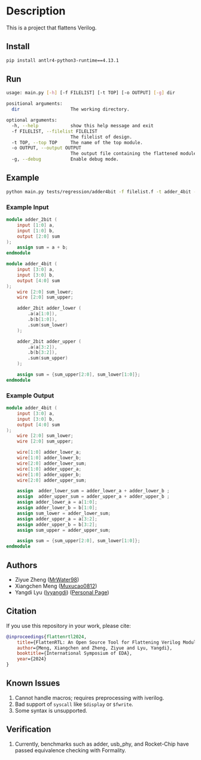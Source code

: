 # Description

This is a project that flattens Verilog.

## Install

```bash
pip install antlr4-python3-runtime==4.13.1
```

## Run

```bash
usage: main.py [-h] [-f FILELIST] [-t TOP] [-o OUTPUT] [-g] dir

positional arguments:
  dir                   The working directory.

optional arguments:
  -h, --help            show this help message and exit
  -f FILELIST, --filelist FILELIST
                        The filelist of design.
  -t TOP, --top TOP     The name of the top module.
  -o OUTPUT, --output OUTPUT
                        The output file containing the flattened module. Default = flatten.v
  -g, --debug           Enable debug mode.
```

## Example

```bash
python main.py tests/regression/adder4bit -f filelist.f -t adder_4bit -o f_adder_4bit.v -g
```

### Example Input

```verilog
module adder_2bit ( 
    input [1:0] a,
    input [1:0] b,
    output [2:0] sum
);
    assign sum = a + b;
endmodule

module adder_4bit ( 
    input [3:0] a,
    input [3:0] b,
    output [4:0] sum
);
    wire [2:0] sum_lower;
    wire [2:0] sum_upper;

    adder_2bit adder_lower (
        .a(a[1:0]),
        .b(b[1:0]),
        .sum(sum_lower)
    );

    adder_2bit adder_upper (
        .a(a[3:2]),
        .b(b[3:2]),
        .sum(sum_upper)
    );

    assign sum = {sum_upper[2:0], sum_lower[1:0]};
endmodule
```

### Example Output

```verilog
module adder_4bit (
    input [3:0] a,
    input [3:0] b,
    output [4:0] sum
);
    wire [2:0] sum_lower;
    wire [2:0] sum_upper;

    wire[1:0] adder_lower_a;
    wire[1:0] adder_lower_b;
    wire[2:0] adder_lower_sum;
    wire[1:0] adder_upper_a;
    wire[1:0] adder_upper_b;
    wire[2:0] adder_upper_sum;

    assign  adder_lower_sum = adder_lower_a + adder_lower_b ;
    assign  adder_upper_sum = adder_upper_a + adder_upper_b ;
    assign adder_lower_a = a[1:0];
    assign adder_lower_b = b[1:0];
    assign sum_lower = adder_lower_sum;
    assign adder_upper_a = a[3:2];
    assign adder_upper_b = b[3:2];
    assign sum_upper = adder_upper_sum;

    assign sum = {sum_upper[2:0], sum_lower[1:0]};
endmodule
```

## Authors

- Ziyue Zheng ([MrWater98](https://github.com/MrWater98))
- Xiangchen Meng ([Muxucao0812](https://github.com/Muxucao0812))
- Yangdi Lyu ([lvyangdi](https://github.com/lvyangdi)) ([Personal Page](https://personal.hkust-gz.edu.cn/yangdilyu/index.html))

## Citation

If you use this repository in your work, please cite:

```bibtex
@inproceedings{flattenrtl2024,
    title={FlattenRTL: An Open Source Tool for Flattening Verilog Module at RTL Level},
    author={Meng, Xiangchen and Zheng, Ziyue and Lyu, Yangdi},
    booktitle={International Symposium of EDA},
    year={2024}
}
```

## Known Issues

1. Cannot handle macros; requires preprocessing with iverilog.
2. Bad support of `syscall` like `$display` or `$fwrite`.
3. Some syntax is unsupported.

## Verification

1. Currently, benchmarks such as adder, usb_phy, and Rocket-Chip have passed equivalence checking with Formality.